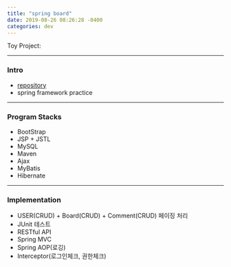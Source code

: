 ```yaml
---
title: "spring board"
date: 2019-08-26 08:26:28 -0400
categories: dev
---
```


Toy Project:

---

### Intro
- [repository]
- spring framework practice

---

### Program Stacks
- BootStrap
- JSP + JSTL
- MySQL
- Maven
- Ajax
- MyBatis
- Hibernate

---

### Implementation
- USER(CRUD) + Board(CRUD) + Comment(CRUD) 페이징 처리
- JUnit 테스트
- RESTful API
- Spring MVC
- Spring AOP(로깅)
- Interceptor(로그인체크, 권한체크)

[repository]: https://github.com/blackjayH/Spring-board-practice
